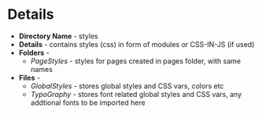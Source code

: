 # Details

- **Directory Name** - styles
- **Details** - contains styles (css) in form of modules or CSS-IN-JS (if used)
- **Folders** -
  - _PageStyles_ - styles for pages created in pages folder, with same names
- **Files** -
  - _GlobalStyles_ - stores global styles and CSS vars, colors etc
  - _TypoGraphy_ - stores font related global styles and CSS vars, any addtional fonts to be imported here
